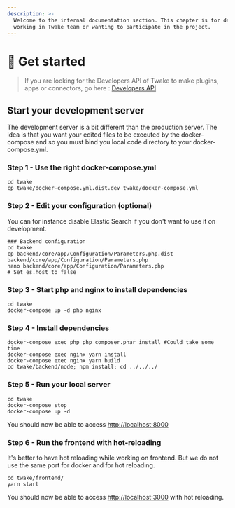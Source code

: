 ```yaml
---
description: >-
  Welcome to the internal documentation section. This chapter is for developers
  working in Twake team or wanting to participate in the project.
---
```


# 🥇 Get started

> If you are looking for the Developers API of Twake to make plugins, apps or connectors, go here : [Developers API](../developers-api/home.md)

## Start your development server

The development server is a bit different than the production server. The idea is that you want your edited files to be executed by the docker-compose and so you must bind you local code directory to your docker-compose.yml.

### Step 1 - Use the right docker-compose.yml

```text
cd twake
cp twake/docker-compose.yml.dist.dev twake/docker-compose.yml
```

### Step 2 - Edit your configuration \(optional\)

You can for instance disable Elastic Search if you don't want to use it on development.

```text
### Backend configuration
cd twake
cp backend/core/app/Configuration/Parameters.php.dist backend/core/app/Configuration/Parameters.php
nano backend/core/app/Configuration/Parameters.php
# Set es.host to false
```

### Step 3 - Start php and nginx to install dependencies

```text
cd twake
docker-compose up -d php nginx
```

### Step 4 - Install dependencies

```text
docker-compose exec php php composer.phar install #Could take some time
docker-compose exec nginx yarn install
docker-compose exec nginx yarn build
cd twake/backend/node; npm install; cd ../../../
```

### Step 5 - Run your local server

```text
cd twake
docker-compose stop
docker-compose up -d
```

You should now be able to access [http://localhost:8000](http://localhost:8000/)

### Step 6 - Run the frontend with hot-reloading

It's better to have hot reloading while working on frontend. But we do not use the same port for docker and for hot reloading.

```text
cd twake/frontend/
yarn start
```

You should now be able to access [http://localhost:3000](http://localhost:3000/) with hot reloading.

